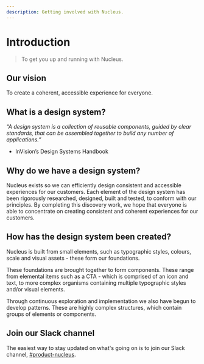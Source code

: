 ```yaml
---
description: Getting involved with Nucleus.
---
```


# Introduction

> To get you up and running with Nucleus.

## Our vision

To create a coherent, accessible experience for everyone.

## What is a design system?

_“A design system is a collection of reusable components, guided by clear standards, that can be assembled together to build any number of applications.”_

- InVision’s Design Systems Handbook

## Why do we have a design system?

Nucleus exists so we can efficiently design consistent and accessible experiences for our customers. Each element of the design system has been rigorously researched, designed, built and tested, to conform with our principles. By completing this discovery work, we hope that everyone is able to concentrate on creating consistent and coherent experiences for our customers. 

## How has the design system been created?

Nucleus is built from small elements, such as typographic styles, colours, scale and visual assets - these form our foundations. 

These foundations are brought together to form components. These range from elemental items such as a CTA - which is comprised of an icon and text, to more complex organisms containing multiple typographic styles and/or visual elements.

Through continuous exploration and implementation we also have begun to develop patterns. These are highly complex structures, which contain groups of elements or components.

## Join our Slack channel

The easiest way to stay updated on what's going on is to join our Slack channel, [\#product-nucleus](https://centricadigital.slack.com/messages/CCQDEPKBJ).

